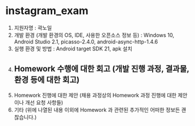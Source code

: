 # instagram_exam

 1. 지원자명  : 곽노일
 2. 개발 환경 (개발 환경의 OS, IDE, 사용한 오픈소스 정보 등) : Windows 10, Android Studio 2.1, picasso-2.4.0, android-async-http-1.4.6
 3. 실행 환경 및 방법 : Android target SDK 21, apk 설치 
 4. Homework 수행에 대한 회고 (개발 진행 과정, 결과물, 환경 등에 대한 회고) 
    - 
 5. Homework 진행에 대한 제안 (채용 과정상의 Homework 과정 진행에 대한 제안이나 개선 요청 사항들)
 6. 기타 (위에 나열된 내용 이외에 Homework 과 관련된 추가적인 어떠한 정보든 괜찮습니다.)
